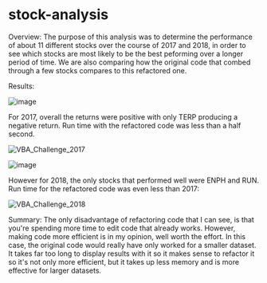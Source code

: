 # stock-analysis
Overview:
The purpose of this analysis was to determine the performance of about 11 different stocks over the course of 2017 and 2018, in order to see which stocks are most likely to be the best peforming over a longer period of time. We are also comparing how the original code that combed through a few stocks compares to this refactored one.

Results:

![image](https://user-images.githubusercontent.com/94264746/158092732-2db9070d-ca46-46de-a853-a96b472e6662.png)

For 2017, overall the returns were positive with only TERP producing a negative return. Run time with the refactored code was less than a half second. 

![VBA_Challenge_2017](https://user-images.githubusercontent.com/94264746/158093286-82aa0392-4f80-43ee-a1f2-8867df9f76c1.png)


![image](https://user-images.githubusercontent.com/94264746/158092829-6fe14358-ec52-43a2-b28f-fc65ecd4b14a.png)

However for 2018, the only stocks that performed well were ENPH and RUN. Run time for the refactored code was even less than 2017:

![VBA_Challenge_2018](https://user-images.githubusercontent.com/94264746/158093410-6d2dd48b-7979-42a3-b0f2-159888aaa83b.png)

Summary: 
The only disadvantage of refactoring code that I can see, is that you're spending more time to edit code that already works. However, making code more efficient is in my opinion, well worth the effort. In this case, the original code would really have only worked for a smaller dataset. It takes far too long to display results with it so it makes sense to refactor it so it's not only more efficient, but it takes up less memory and is more effective for larger datasets.
